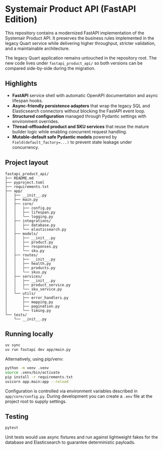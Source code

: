 # Systemair Product API (FastAPI Edition)

This repository contains a modernized FastAPI implementation of the Systemair Product API.
It preserves the business rules implemented in the legacy Quart service while delivering
higher throughput, stricter validation, and a maintainable architecture.

The legacy Quart application remains untouched in the repository root. The new code lives
under `fastapi_product_api/` so both versions can be compared side-by-side during the
migration.

## Highlights

* **FastAPI** service shell with automatic OpenAPI documentation and async lifespan hooks.
* **Async-friendly persistence adapters** that wrap the legacy SQL and Elasticsearch
  connectors without blocking the FastAPI event loop.
* **Structured configuration** managed through Pydantic settings with environment overrides.
* **Thread-offloaded product and SKU services** that reuse the mature builder logic while
  enabling concurrent request handling.
* **Mutable-default safe Pydantic models** powered by `Field(default_factory=...)` to prevent
  state leakage under concurrency.

## Project layout

```
fastapi_product_api/
├── README.md
├── pyproject.toml
├── requirements.txt
├── app/
│   ├── __init__.py
│   ├── main.py
│   ├── core/
│   │   ├── config.py
│   │   ├── lifespan.py
│   │   └── logging.py
│   ├── integrations/
│   │   ├── database.py
│   │   └── elasticsearch.py
│   ├── models/
│   │   ├── __init__.py
│   │   ├── product.py
│   │   ├── responses.py
│   │   └── sku.py
│   ├── routes/
│   │   ├── __init__.py
│   │   ├── health.py
│   │   ├── products.py
│   │   └── skus.py
│   ├── services/
│   │   ├── __init__.py
│   │   ├── product_service.py
│   │   └── sku_service.py
│   └── utils/
│       ├── error_handlers.py
│       ├── mapping.py
│       ├── pagination.py
│       └── timing.py
└── tests/
    └── __init__.py
```

## Running locally

```bash
uv sync
uv run fastapi dev app/main.py
```

Alternatively, using pip/venv:

```bash
python -m venv .venv
source .venv/bin/activate
pip install -r requirements.txt
uvicorn app.main:app --reload
```

Configuration is controlled via environment variables described in
`app/core/config.py`. During development you can create a `.env` file at the
project root to supply settings.

## Testing

```bash
pytest
```

Unit tests would use async fixtures and run against lightweight fakes for the database
and Elasticsearch to guarantee deterministic payloads.

